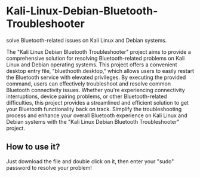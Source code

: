 # Kali-Linux-Debian-Bluetooth-Troubleshooter
solve Bluetooth-related issues on Kali Linux and Debian systems.

The "Kali Linux Debian Bluetooth Troubleshooter" project aims to provide a comprehensive solution for resolving Bluetooth-related problems on Kali Linux and Debian operating systems. This project offers a convenient desktop entry file, "bluethooth.desktop," which allows users to easily restart the Bluetooth service with elevated privileges. By executing the provided command, users can effectively troubleshoot and resolve common Bluetooth connectivity issues. Whether you're experiencing connectivity interruptions, device pairing problems, or other Bluetooth-related difficulties, this project provides a streamlined and efficient solution to get your Bluetooth functionality back on track. Simplify the troubleshooting process and enhance your overall Bluetooth experience on Kali Linux and Debian systems with the "Kali Linux Debian Bluetooth Troubleshooter" project.

## How to use it?
Just download the file and double click on it, then enter your "sudo" password to resolve your problem!
